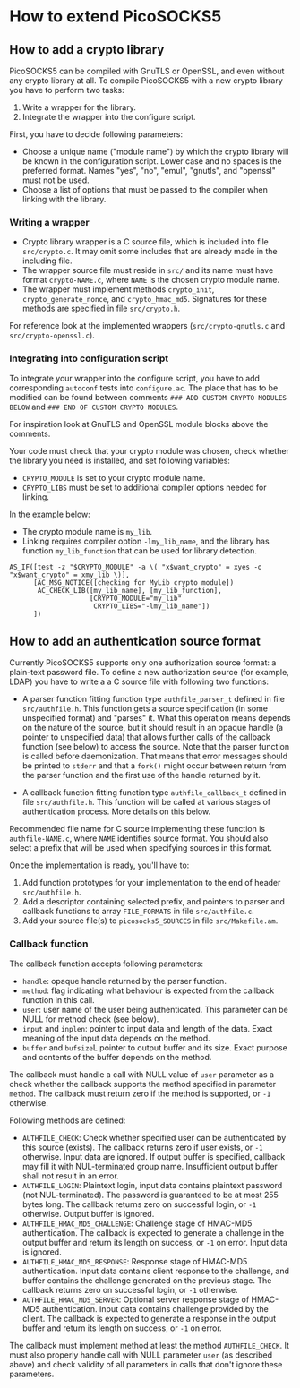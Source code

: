 # How to extend PicoSOCKS5

## How to add a crypto library

PicoSOCKS5 can be compiled with GnuTLS or OpenSSL, and even without any crypto
library at all. To compile PicoSOCKS5 with a new crypto library you have to
perform two tasks:

  1. Write a wrapper for the library.
  2. Integrate the wrapper into the configure script.

First, you have to decide following parameters:

  - Choose a unique name ("module name") by which the crypto library will
    be known in the configuration script. Lower case and no spaces is the
    preferred format. Names "yes", "no", "emul", "gnutls", and "openssl"
    must not be used.
  - Choose a list of options that must be passed to the compiler when
    linking with the library.

### Writing a wrapper

  - Crypto library wrapper is a C source file, which is included into file
    `src/crypto.c`. It may omit some includes that are already made in the
    including file.
  - The wrapper source file must reside in `src/` and its name must have
    format `crypto-NAME.c`, where `NAME` is the chosen crypto module name.
  - The wrapper must implement methods `crypto_init`, `crypto_generate_nonce`,
    and `crypto_hmac_md5`. Signatures for these methods are specified in file
    `src/crypto.h`.

For reference look at the implemented wrappers (`src/crypto-gnutls.c` and
`src/crypto-openssl.c`).

### Integrating into configuration script

To integrate your wrapper into the configure script, you have to add
corresponding `autoconf` tests into `configure.ac`. The place that has to be
modified can be found between comments `### ADD CUSTOM CRYPTO MODULES BELOW`
and `### END OF CUSTOM CRYPTO MODULES`.

For inspiration look at GnuTLS and OpenSSL module blocks above the comments.

Your code must check that your crypto module was chosen, check whether the
library you need is installed, and set following variables:

  - `CRYPTO_MODULE` is set to your crypto module name.
  - `CRYPTO_LIBS` must be set to additional compiler options needed for
    linking.

In the example below:

  - The crypto module name is `my_lib`.
  - Linking requires compiler option `-lmy_lib_name`, and the library has
    function `my_lib_function` that can be used for library detection.

```
AS_IF([test -z "$CRYPTO_MODULE" -a \( "x$want_crypto" = xyes -o "x$want_crypto" = xmy_lib \)],
      [AC_MSG_NOTICE([checking for MyLib crypto module])
       AC_CHECK_LIB([my_lib_name], [my_lib_function],
                    [CRYPTO_MODULE="my_lib"
                     CRYPTO_LIBS="-lmy_lib_name"])
      ])
```

## How to add an authentication source format

Currently PicoSOCKS5 supports only one authorization source format:
a plain-text password file. To define a new authorization source
(for example, LDAP) you have to write a a C source file with following
two functions:

  - A parser function fitting function type `authfile_parser_t` defined
    in file `src/authfile.h`. This function gets a source specification
    (in some unspecified format) and "parses" it. What this operation
    means depends on the nature of the source, but it should result in
    an opaque handle (a pointer to unspecified data) that allows further
    calls of the callback function (see below) to access the source.
    Note that the parser function is called before daemonization. That
    means that error messages should be printed to `stderr` and that a
    `fork()` might occur between return from the parser function and
    the first use of the handle returned by it.

  - A callback function fitting function type `authfile_callback_t`
    defined in file `src/authfile.h`. This function will be called
    at various stages of authentication process. More details on this
    below.

Recommended file name for C source implementing these function is
`authfile-NAME.c`, where `NAME` identifies source format. You should
also select a prefix that will be used when specifying sources in
this format.

Once the implementation is ready, you'll have to:

  1. Add function prototypes for your implementation to the end
     of header `src/authfile.h`.
  2. Add a descriptor containing selected prefix, and pointers
     to parser and callback functions to array `FILE_FORMATS`
     in file `src/authfile.c`.
  3. Add your source file(s) to `picosocks5_SOURCES` in file
     `src/Makefile.am`.

### Callback function

The callback function accepts following parameters:

  - `handle`: opaque handle returned by the parser function.
  - `method`: flag indicating what behaviour is expected from the
    callback function in this call.
  - `user`: user name of the user being authenticated. This
    parameter can be NULL for method check (see below).
  - `input` and `inplen`: pointer to input data and length of
    the data. Exact meaning of the input data depends on the
    method.
  - `buffer` and `bufsize`L pointer to output buffer and its
    size. Exact purpose and contents of the buffer depends on
    the method.

The callback must handle a call with NULL value of `user`
parameter as a check whether the callback supports the method
specified in parameter `method`. The callback must return
zero if the method is supported, or `-1` otherwise.

Following methods are defined:

  - `AUTHFILE_CHECK`: Check whether specified user can be
    authenticated by this source (exists). The callback returns
    zero if user exists, or `-1` otherwise. Input data are
    ignored. If output buffer is specified, callback may
    fill it with NUL-terminated group name. Insufficient
    output buffer shall not result in an error.
  - `AUTHFILE_LOGIN`: Plaintext login, input data contains
    plaintext password (not NUL-terminated). The password
    is guaranteed to be at most 255 bytes long. The callback
    returns zero on successful login, or `-1` otherwise.
    Output buffer is ignored.
  - `AUTHFILE_HMAC_MD5_CHALLENGE`: Challenge stage of HMAC-MD5
    authentication. The callback is expected to generate a
    challenge in the output buffer and return its length on
    success, or `-1` on error. Input data is ignored.
  - `AUTHFILE_HMAC_MD5_RESPONSE`: Response stage of HMAC-MD5
    authentication. Input data contains client response to
    the challenge, and buffer contains the challenge generated
    on the previous stage. The callback returns zero on
    successful login, or `-1` otherwise.
  - `AUTHFILE_HMAC_MD5_SERVER`: Optional server response
    stage of HMAC-MD5 authentication. Input data contains
    challenge provided by the client. The callback is expected
    to generate a response in the output buffer and return
    its length on success, or `-1` on error.

The callback must implement method at least the method
`AUTHFILE_CHECK`. It must also properly handle call with
NULL parameter `user` (as described above) and check validity
of all parameters in calls that don't ignore these parameters.
